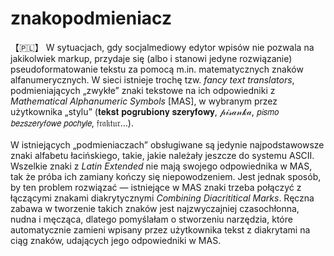 # znakopodmieniacz
<span lang="pl" style="text-align:justify;">&#12304;&#127477;&zwj;&#127473;&#12305; W sytuacjach, gdy socjalmediowy edytor wpisów nie pozwala na jakikolwiek markup, przydaje się (albo i stanowi jedyne rozwiązanie) pseudoformatowanie tekstu za pomocą m.in. matematycznych znaków alfanumerycznych. W sieci istnieje trochę tzw. <i lang="eng">fancy text translators</i>, podmieniających „zwykłe” znaki tekstowe na ich odpowiedniki z <i lang="eng">Mathematical Alphanumeric Symbols</i> [MAS], w wybranym przez użytkownika „stylu” (&#119853;&#119838;&#119844;&#119852;&#119853; &#119849;&#119848;&#119840;&#119851;&#119854;&#119835;&#119842;&#119848;&#119847;&#119858; &#119852;&#119859;&#119838;&#119851;&#119858;&#119839;&#119848;&#119856;&#119858;, &pscr;&iscr;&sscr;&ascr;&nscr;&kscr;&ascr;, &#120369;&#120362;&#120372;&#120366;&#120368; &#120355;&#120358;&#120379;&#120372;&#120379;&#120358;&#120371;&#120378;&#120359;&#120368;&#120376;&#120358; &#120369;&#120368;&#120356;&#120361;&#120378;&#120365;&zwj;&#x337;&#120358;, &ffr;&rfr;&afr;&kfr;&tfr;&ufr;&rfr;…).<br/><br/>
W istniejących „podmieniaczach” obsługiwane są jedynie najpodstawowsze znaki alfabetu łacińskiego, takie, jakie należały jeszcze do systemu ASCII. Wszelkie znaki z <i lang="eng">Latin Extended</i> nie mają swojego odpowiednika w MAS, tak że próba ich zamiany kończy się niepowodzeniem. Jest jednak sposób, by ten problem rozwiązać &mdash; istniejące w MAS znaki trzeba połączyć z łączącymi znakami diakrytycznymi <i lang="eng">Combining Diacrititical Marks</i>. Ręczna zabawa w tworzenie takich znaków jest najzwyczajniej czasochłonna, nudna i męcząca, dlatego pomyślałam o stworzeniu narzędzia, które automatycznie zamieni wpisany przez użytkownika tekst z diakrytami na ciąg znaków, udających jego odpowiedniki w MAS.</span>
